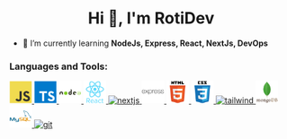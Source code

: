 <h1 align="center">Hi 👋, I'm RotiDev</h1>

- 🌱 I’m currently learning **NodeJs, Express, React, NextJs, DevOps**

<h3 align="left">Languages and Tools:</h3>
<p align="left">  <a  href="https://developer.mozilla.org/en-US/docs/Web/JavaScript"  target="_blank"  rel="noreferrer"  >    <img      src="https://raw.githubusercontent.com/devicons/devicon/master/icons/javascript/javascript-original.svg"      alt="javascript"      width="40"      height="40"    />  </a>  <a href="https://www.typescriptlang.org/" target="_blank" rel="noreferrer">    <img      src="https://raw.githubusercontent.com/devicons/devicon/master/icons/typescript/typescript-original.svg"      alt="typescript"      width="40"      height="40"    />  </a>  <a href="https://nodejs.org" target="_blank" rel="noreferrer">    <img      src="https://raw.githubusercontent.com/devicons/devicon/master/icons/nodejs/nodejs-original-wordmark.svg"      alt="nodejs"      width="40"      height="40"    />  </a>  <a href="https://reactjs.org/" target="_blank" rel="noreferrer">    <img      src="https://raw.githubusercontent.com/devicons/devicon/master/icons/react/react-original-wordmark.svg"      alt="react"      width="40"      height="40"    />  </a>  <a href="https://nextjs.org/" target="_blank" rel="noreferrer">    <img      src="https://cdn.worldvectorlogo.com/logos/nextjs-2.svg"      alt="nextjs"      width="40"      height="40"    />  </a>  <a href="https://expressjs.com" target="_blank" rel="noreferrer">    <img      src="https://raw.githubusercontent.com/devicons/devicon/master/icons/express/express-original-wordmark.svg"      alt="express"      width="40"      height="40"    />  </a>  <a href="https://www.w3.org/html/" target="_blank" rel="noreferrer">    <img      src="https://raw.githubusercontent.com/devicons/devicon/master/icons/html5/html5-original-wordmark.svg"      alt="html5"      width="40"      height="40"    />  </a>  <a href="https://www.w3schools.com/css/" target="_blank" rel="noreferrer">    <img      src="https://raw.githubusercontent.com/devicons/devicon/master/icons/css3/css3-original-wordmark.svg"      alt="css3"      width="40"      height="40"    />  </a>  <a href="https://tailwindcss.com/" target="_blank" rel="noreferrer">    <img      src="https://www.vectorlogo.zone/logos/tailwindcss/tailwindcss-icon.svg"      alt="tailwind"      width="40"      height="40"    />  </a>  <a href="https://www.mongodb.com/" target="_blank" rel="noreferrer">    <img      src="https://raw.githubusercontent.com/devicons/devicon/master/icons/mongodb/mongodb-original-wordmark.svg"      alt="mongodb"      width="40"      height="40"    />  </a>  <a href="https://www.mysql.com/" target="_blank" rel="noreferrer">    <img      src="https://raw.githubusercontent.com/devicons/devicon/master/icons/mysql/mysql-original-wordmark.svg"      alt="mysql"      width="40"      height="40"    />  </a>  <a href="https://git-scm.com/" target="_blank" rel="noreferrer">    <img      src="https://www.vectorlogo.zone/logos/git-scm/git-scm-icon.svg"      alt="git"      width="40"      height="40"    />  </a></p>


